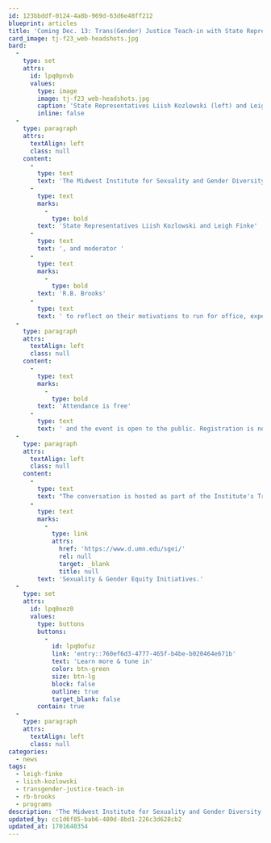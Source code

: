 ```yaml
---
id: 123bbddf-0124-4a8b-969d-63d6e48ff212
blueprint: articles
title: 'Coming Dec. 13: Trans(Gender) Justice Teach-in with State Representatives Liish Kozlowski and Leigh Finke'
card_image: tj-f23_web-headshots.jpg
bard:
  -
    type: set
    attrs:
      id: lpq0pnvb
      values:
        type: image
        image: tj-f23_web-headshots.jpg
        caption: 'State Representatives Liish Kozlowski (left) and Leigh Finke (right)'
        inline: false
  -
    type: paragraph
    attrs:
      textAlign: left
      class: null
    content:
      -
        type: text
        text: 'The Midwest Institute for Sexuality and Gender Diversity is delighted to announce the 7th annual Trans(Gender) Justice Teach-in, "The (Literal) Debate for Trans Lives: Insight from Trans Elected Officials," to be held virtually on Wednesday, December 13. The program brings together in conversation '
      -
        type: text
        marks:
          -
            type: bold
        text: 'State Representatives Liish Kozlowski and Leigh Finke'
      -
        type: text
        text: ', and moderator '
      -
        type: text
        marks:
          -
            type: bold
        text: 'R.B. Brooks'
      -
        type: text
        text: ' to reflect on their motivations to run for office, experiences on the legislative floor, and how they navigate their positions when anti-trans and other oppressive legislation comes up.'
  -
    type: paragraph
    attrs:
      textAlign: left
      class: null
    content:
      -
        type: text
        marks:
          -
            type: bold
        text: 'Attendance is free'
      -
        type: text
        text: ' and the event is open to the public. Registration is not required. Tune in on Wednesday, December 13, 2023 at 6:00 p.m. EST / 5:00 p.m. CST / 4:00 p.m. MST / 3:00 p.m. PST—and visit the YouTube stream to subscribe to an in-app notification when the event is live.'
  -
    type: paragraph
    attrs:
      textAlign: left
      class: null
    content:
      -
        type: text
        text: "The conversation is hosted as part of the Institute's Trans(Gender) Justice Teach-in, a program dedicated to centering trans, nonbinary, and intersex knowledge, experiences, and liberation. Held annually in the fall, the teach-in is a partnership between the Midwest Institute for Sexuality and Gender Diversity and the University of Minnesota-Duluth's "
      -
        type: text
        marks:
          -
            type: link
            attrs:
              href: 'https://www.d.umn.edu/sgei/'
              rel: null
              target: _blank
              title: null
        text: 'Sexuality & Gender Equity Initiatives.'
  -
    type: set
    attrs:
      id: lpq0oez0
      values:
        type: buttons
        buttons:
          -
            id: lpq0ofuz
            link: 'entry::760ef6d3-4777-465f-b4be-b020464e671b'
            text: 'Learn more & tune in'
            color: btn-green
            size: btn-lg
            block: false
            outline: true
            target_blank: false
        contain: true
  -
    type: paragraph
    attrs:
      textAlign: left
      class: null
categories:
  - news
tags:
  - leigh-finke
  - liish-kozlowski
  - transgender-justice-teach-in
  - rb-brooks
  - programs
description: 'The Midwest Institute for Sexuality and Gender Diversity is delighted to announce the 7th annual Trans(Gender) Justice Teach-in, "The (Literal) Debate for Trans Lives: Insight from Trans Elected Officials," to be held virtually on Wednesday, December 13. The program brings together in conversation State Representatives Liish Kozlowski and Leigh Finke, and moderator R.B. Brooks to reflect on their motivations to run for office, experiences on the legislative floor, and how they navigate their positions when anti-trans and other oppressive legislation comes up.'
updated_by: cc1d6f85-bab6-480d-8bd1-226c3d628cb2
updated_at: 1701640354
---
```


